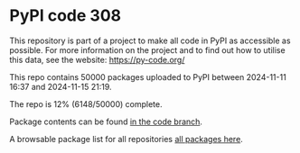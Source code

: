 # PyPI code 308

This repository is part of a project to make all code in PyPI as accessible as possible. For more information 
on the project and to find out how to utilise this data, see the website: https://py-code.org/

This repo contains 50000 packages uploaded to PyPI between 
2024-11-11 16:37 and 2024-11-15 21:19.

The repo is 12% (6148/50000) complete.

Package contents can be found [in the code branch](https://github.com/pypi-data/pypi-mirror-308/tree/code/packages).

A browsable package list for all repositories [all packages here](https://py-code.org/repositories/pypi-mirror-308).


